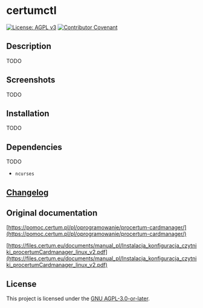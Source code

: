 # certumctl
[![License: AGPL v3](https://img.shields.io/badge/License-AGPLv3-blue.svg)](https://www.gnu.org/licenses/agpl-3.0) [![Contributor Covenant](https://img.shields.io/badge/Contributor%20Covenant-v2.0%20adopted-ff69b4.svg)](CODE_OF_CONDUCT.md)

## Description

TODO

## Screenshots

TODO

## Installation

TODO

## Dependencies

TODO

- `ncurses`

## [Changelog](./CHANGELOG)

## Original documentation

[https://pomoc.certum.pl/pl/oprogramowanie/procertum-cardmanager/](https://pomoc.certum.pl/pl/oprogramowanie/procertum-cardmanager/)

[https://files.certum.eu/documents/manual_pl/Instalacja_konfiguracja_czytniki_procertumCardmanager_linux_v2.pdf](https://files.certum.eu/documents/manual_pl/Instalacja_konfiguracja_czytniki_procertumCardmanager_linux_v2.pdf)

## License
This project is licensed under the [GNU AGPL-3.0-or-later](https://www.gnu.org/licenses/agpl-3.0.html).

